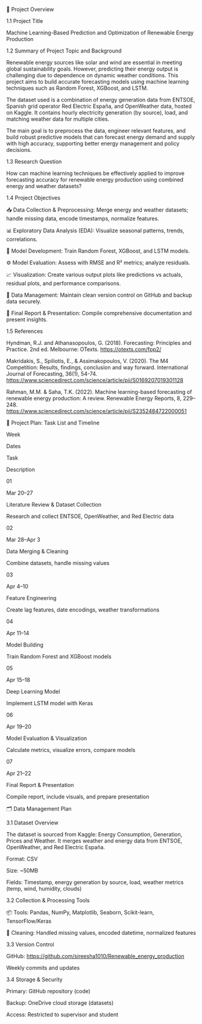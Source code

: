 📘 Project Overview

1.1 Project Title

Machine Learning-Based Prediction and Optimization of Renewable Energy Production

1.2 Summary of Project Topic and Background

Renewable energy sources like solar and wind are essential in meeting global sustainability goals. However, predicting their energy output is challenging due to dependence on dynamic weather conditions. This project aims to build accurate forecasting models using machine learning techniques such as Random Forest, XGBoost, and LSTM.

The dataset used is a combination of energy generation data from ENTSOE, Spanish grid operator Red Electric España, and OpenWeather data, hosted on Kaggle. It contains hourly electricity generation (by source), load, and matching weather data for multiple cities.

The main goal is to preprocess the data, engineer relevant features, and build robust predictive models that can forecast energy demand and supply with high accuracy, supporting better energy management and policy decisions.

1.3 Research Question

How can machine learning techniques be effectively applied to improve forecasting accuracy for renewable energy production using combined energy and weather datasets?

1.4 Project Objectives

📥 Data Collection & Preprocessing: Merge energy and weather datasets; handle missing data, encode timestamps, normalize features.

📊 Exploratory Data Analysis (EDA): Visualize seasonal patterns, trends, correlations.

🤖 Model Development: Train Random Forest, XGBoost, and LSTM models.

⚙️ Model Evaluation: Assess with RMSE and R² metrics; analyze residuals.

📈 Visualization: Create various output plots like predictions vs actuals, residual plots, and performance comparisons.

🔐 Data Management: Maintain clean version control on GitHub and backup data securely.

📝 Final Report & Presentation: Compile comprehensive documentation and present insights.

1.5 References

Hyndman, R.J. and Athanasopoulos, G. (2018). Forecasting: Principles and Practice. 2nd ed. Melbourne: OTexts. https://otexts.com/fpp2/

Makridakis, S., Spiliotis, E., & Assimakopoulos, V. (2020). The M4 Competition: Results, findings, conclusion and way forward. International Journal of Forecasting, 36(1), 54-74. https://www.sciencedirect.com/science/article/pii/S0169207019301128

Rahman, M.M. & Saha, T.K. (2022). Machine learning-based forecasting of renewable energy production: A review. Renewable Energy Reports, 8, 229–248. https://www.sciencedirect.com/science/article/pii/S2352484722000051

📅 Project Plan: Task List and Timeline

Week

Dates

Task

Description

01

Mar 20–27

Literature Review & Dataset Collection

Research and collect ENTSOE, OpenWeather, and Red Electric data

02

Mar 28–Apr 3

Data Merging & Cleaning

Combine datasets, handle missing values

03

Apr 4–10

Feature Engineering

Create lag features, date encodings, weather transformations

04

Apr 11–14

Model Building

Train Random Forest and XGBoost models

05

Apr 15–18

Deep Learning Model

Implement LSTM model with Keras

06

Apr 19–20

Model Evaluation & Visualization

Calculate metrics, visualize errors, compare models

07

Apr 21–22

Final Report & Presentation

Compile report, include visuals, and prepare presentation

🗂️ Data Management Plan

3.1 Dataset Overview

The dataset is sourced from Kaggle: Energy Consumption, Generation, Prices and Weather. It merges weather and energy data from ENTSOE, OpenWeather, and Red Electric España.

Format: CSV

Size: ~50MB

Fields: Timestamp, energy generation by source, load, weather metrics (temp, wind, humidity, clouds)

3.2 Collection & Processing Tools

📦 Tools: Pandas, NumPy, Matplotlib, Seaborn, Scikit-learn, TensorFlow/Keras

🧹 Cleaning: Handled missing values, encoded datetime, normalized features

3.3 Version Control

GitHub: https://github.com/sireesha1010/Renewable_energy_production

Weekly commits and updates

3.4 Storage & Security

Primary: GitHub repository (code)

Backup: OneDrive cloud storage (datasets)

Access: Restricted to supervisor and student

